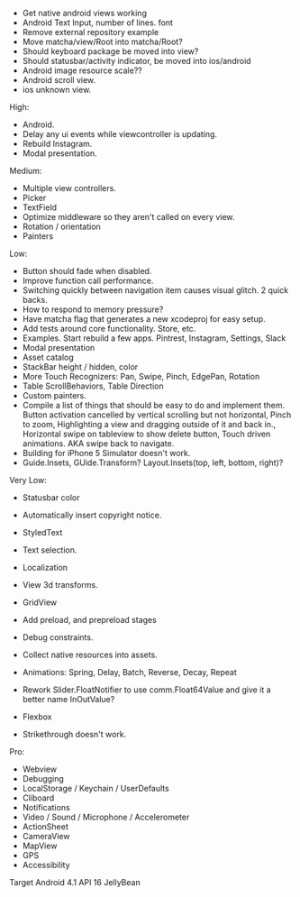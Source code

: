 * Get native android views working
* Android Text Input, number of lines. font
* Remove external repository example
* Move matcha/view/Root into matcha/Root?
* Should keyboard package be moved into view?
* Should statusbar/activity indicator, be moved into ios/android
* Android image resource scale??
* Android scroll view.
* ios unknown view.

High:
* Android.
* Delay any ui events while viewcontroller is updating.
* Rebuild Instagram.
* Modal presentation.

Medium:
* Multiple view controllers.
* Picker
* TextField
* Optimize middleware so they aren't called on every view.
* Rotation / orientation
* Painters

Low:
* Button should fade when disabled.
* Improve function call performance.
* Switching quickly between navigation item causes visual glitch. 2 quick backs.
* How to respond to memory pressure?
* Have matcha flag that generates a new xcodeproj for easy setup.
* Add tests around core functionality. Store, etc.
* Examples. Start rebuild a few apps. Pintrest, Instagram, Settings, Slack
* Modal presentation
* Asset catalog
* StackBar height / hidden, color
* More Touch Recognizers: Pan, Swipe, Pinch, EdgePan, Rotation
* Table ScrollBehaviors, Table Direction
* Custom painters.
* Compile a list of things that should be easy to do and implement them. Button activation cancelled by vertical scrolling but not horizontal, Pinch to zoom, Highlighting a view and dragging outside of it and back in., Horizontal swipe on tableview to show delete button, Touch driven animations. AKA swipe back to navigate.
* Building for iPhone 5 Simulator doesn't work.
* Guide.Insets, GUide.Transform? Layout.Insets(top, left, bottom, right)?

Very Low:
* Statusbar color
* Automatically insert copyright notice.
* StyledText
* Text selection.
* Localization
* View 3d transforms.
* GridView
* Add preload, and prepreload stages
* Debug constraints.
* Collect native resources into assets.
* Animations: Spring, Delay, Batch, Reverse, Decay, Repeat
* Rework Slider.FloatNotifier to use comm.Float64Value and give it a better name InOutValue?
* Flexbox

* Strikethrough doesn't work.

Pro:
* Webview
* Debugging
* LocalStorage / Keychain / UserDefaults
* Cliboard
* Notifications
* Video / Sound / Microphone / Accelerometer
* ActionSheet
* CameraView
* MapView
* GPS
* Accessibility

Target Android 4.1 API 16 JellyBean
